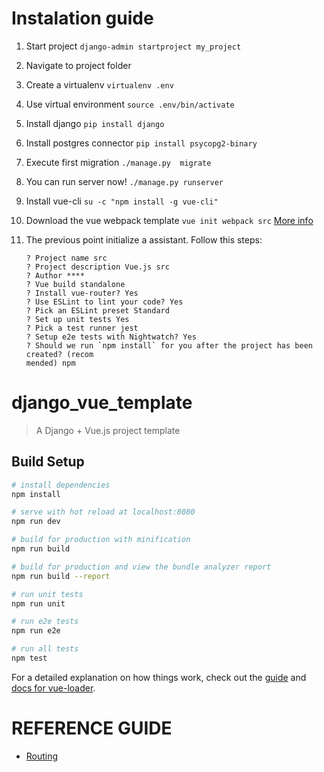 # Instalation guide

1.  Start project `django-admin startproject my_project`
2.  Navigate to project folder
3.  Create a virtualenv `virtualenv .env`
4.  Use virtual environment `source .env/bin/activate`
5.  Install django `pip install django`
5.  Install postgres connector `pip install psycopg2-binary`
6.  Execute first migration `./manage.py  migrate`
7.  You can run server now! `./manage.py runserver`
8.  Install vue-cli `su -c "npm install -g vue-cli"`
9.  Download the vue webpack template `vue init webpack src` [More info](https://github.com/vuejs-templates/webpack)
10. The previous point initialize a assistant. Follow this steps:

    ```
    ? Project name src
    ? Project description Vue.js src
    ? Author ****
    ? Vue build standalone
    ? Install vue-router? Yes
    ? Use ESLint to lint your code? Yes
    ? Pick an ESLint preset Standard
    ? Set up unit tests Yes
    ? Pick a test runner jest
    ? Setup e2e tests with Nightwatch? Yes
    ? Should we run `npm install` for you after the project has been created? (recom
    mended) npm
    ```


# django_vue_template

> A Django + Vue.js project template

## Build Setup

``` bash
# install dependencies
npm install

# serve with hot reload at localhost:8080
npm run dev

# build for production with minification
npm run build

# build for production and view the bundle analyzer report
npm run build --report

# run unit tests
npm run unit

# run e2e tests
npm run e2e

# run all tests
npm test
```

For a detailed explanation on how things work, check out the [guide](http://vuejs-templates.github.io/webpack/) and [docs for vue-loader](http://vuejs.github.io/vue-loader).



# REFERENCE GUIDE

*  [Routing](https://medium.freecodecamp.org/how-to-use-routing-in-vue-js-to-create-a-better-user-experience-98d225bbcdd9)
